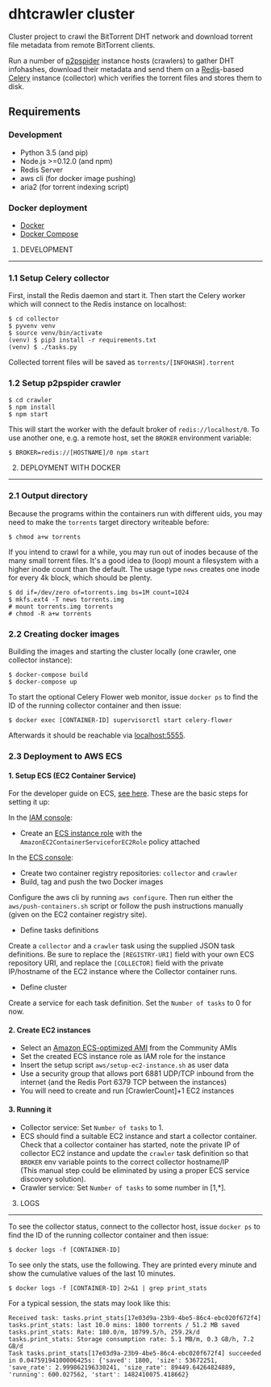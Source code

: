 dhtcrawler cluster
==================

Cluster project to crawl the BitTorrent DHT network and download torrent file metadata from remote BitTorrent clients.

Run a number of [p2pspider](https://github.com/dontcontactme/p2pspider) instance hosts (crawlers) to gather DHT infohashes, download their metadata and send them on a [Redis](https://redis.io/)-based [Celery](http://www.celeryproject.org/) instance (collector) which verifies the torrent files and stores them to disk.

Requirements
------------

### Development ###

* Python 3.5 (and pip)
* Node.js >=0.12.0 (and npm)
* Redis Server
* aws cli (for docker image pushing)
* aria2 (for torrent indexing script)

### Docker deployment ###

* [Docker](https://docs.docker.com/userguide/)
* [Docker Compose](https://docs.docker.com/compose/)

1. DEVELOPMENT
--------------

### 1.1 Setup Celery collector

First, install the Redis daemon and start it. Then start the Celery worker which will connect to the Redis instance on localhost:

```
$ cd collector
$ pyvenv venv
$ source venv/bin/activate
(venv) $ pip3 install -r requirements.txt
(venv) $ ./tasks.py
```

Collected torrent files will be saved as `torrents/[INFOHASH].torrent`

### 1.2 Setup p2pspider crawler

```
$ cd crawler
$ npm install
$ npm start
```

This will start the worker with the default broker of `redis://localhost/0`. To use another one, e.g. a remote host, set the `BROKER` environment variable:

```
$ BROKER=redis://[HOSTNAME]/0 npm start
```

2. DEPLOYMENT WITH DOCKER
-------------------------

### 2.1 Output directory

Because the programs within the containers run with different uids, you may need to make the `torrents` target directory writeable before:

```
$ chmod a+w torrents
```

If you intend to crawl for a while, you may run out of inodes because of the many small torrent files. It's a good idea to (loop) mount a filesystem with a higher inode count than the default. The usage type `news` creates one inode for every 4k block, which should be plenty.

```
$ dd if=/dev/zero of=torrents.img bs=1M count=1024
$ mkfs.ext4 -T news torrents.img
# mount torrents.img torrents
# chmod -R a+w torrents
```

### 2.2 Creating docker images

Building the images and starting the cluster locally (one crawler, one collector instance):

```
$ docker-compose build
$ docker-compose up
```

To start the optional Celery Flower web monitor, issue `docker ps` to find the ID of the running collector container and then issue:

```
$ docker exec [CONTAINER-ID] supervisorctl start celery-flower
```

Afterwards it should be reachable via [localhost:5555](http://localhost:5555).

### 2.3 Deployment to AWS ECS

#### 1. Setup ECS (EC2 Container Service)

For the developer guide on ECS, [see here](http://docs.aws.amazon.com/AmazonECS/latest/developerguide/Welcome.html). These are the basic steps for setting it up:

In the [IAM console](https://console.aws.amazon.com/iam):
* Create an [ECS instance role](http://docs.aws.amazon.com/AmazonECS/latest/developerguide/instance_IAM_role.html) with the `AmazonEC2ContainerServiceforEC2Role` policy attached

In the [ECS console](https://console.aws.amazon.com/ecs):
* Create two container registry repositories: `collector` and `crawler`
* Build, tag and push the two Docker images

Configure the aws cli by running `aws configure`. Then run either the `aws/push-containers.sh` script or follow the push instructions manually (given on the EC2 container registry site).

* Define tasks definitions

Create a `collector` and a `crawler` task using the supplied JSON task definitions. Be sure to replace the `[REGISTRY-URI]` field with your own ECS repository URI, and replace the `[COLLECTOR]` field with the private IP/hostname of the EC2 instance where the Collector container runs.

* Define cluster

Create a service for each task definition. Set the `Number of tasks` to 0 for now.

#### 2. Create EC2 instances

* Select an [Amazon ECS-optimized AMI](http://docs.aws.amazon.com/AmazonECS/latest/developerguide/launch_container_instance.html) from the Community AMIs
* Set the created ECS instance role as IAM role for the instance
* Insert the setup script `aws/setup-ec2-instance.sh` as user data
* Use a security group that allows port 6881 UDP/TCP inbound from the internet (and the Redis Port 6379 TCP between the instances)
* You will need to create and run [CrawlerCount]+1 EC2 instances

#### 3. Running it

* Collector service: Set `Number of tasks` to 1. 
* ECS should find a suitable EC2 instance and start a collector container. Check that a collector container has started, note the private IP of collector EC2 instance and update the `crawler` task definition so that `BROKER` env variable points to the correct collector hostname/IP  
  (This manual step could be eliminated by using a proper ECS service discovery solution).
* Crawler service: Set `Number of tasks` to some number in [1,*].

3. LOGS
-------

To see the collector status, connect to the collector host,  issue `docker ps` to find the ID of the running collector container and then issue:

```
$ docker logs -f [CONTAINER-ID]
```

To see only the stats, use the following. They are printed every minute and show the cumulative values of the last 10 minutes.

```
$ docker logs -f [CONTAINER-ID] 2>&1 | grep print_stats
```

For a typical session, the stats may look like this:

```
Received task: tasks.print_stats[17e03d9a-23b9-4be5-86c4-ebc020f672f4]  
tasks.print_stats: last 10.0 mins: 1800 torrents / 51.2 MB saved
tasks.print_stats: Rate: 180.0/m, 10799.5/h, 259.2k/d
tasks.print_stats: Storage consumption rate: 5.1 MB/m, 0.3 GB/h, 7.2 GB/d
Task tasks.print_stats[17e03d9a-23b9-4be5-86c4-ebc020f672f4] succeeded in 0.04759194100006425s: {'saved': 1800, 'size': 53672251, 'save_rate': 2.999862196330241, 'size_rate': 89449.64264824889, 'running': 600.027562, 'start': 1482410075.418662}

```
